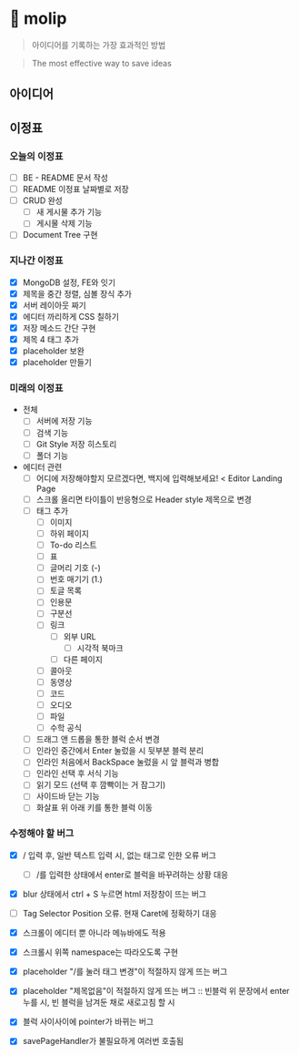 # 💭 molip

> 아이디어를 기록하는 가장 효과적인 방법

> The most effective way to save ideas

## 아이디어

## 이정표

### 오늘의 이정표
- [ ] BE - README 문서 작성
- [ ] README 이정표 날짜별로 저장
- [ ] CRUD 완성
    - [ ] 새 게시물 추가 기능
    - [ ] 게시물 삭제 기능
- [ ] Document Tree 구현

### 지나간 이정표
- [x] MongoDB 설정, FE와 잇기
- [x] 제목을 중간 정렬, 심볼 장식 추가
- [x] 서버 레이아웃 짜기
- [x] 에디터 까리하게 CSS 칠하기
- [x] 저장 메소드 간단 구현
- [x] 제목 4 태그 추가
- [x] placeholder 보완
- [x] placeholder 만들기

### 미래의 이정표
- 전체
    - [ ] 서버에 저장 기능
    - [ ] 검색 기능
    - [ ] Git Style 저장 히스토리
    - [ ] 폴더 기능
- 에디터 관련
    - [ ] 어디에 저장해야할지 모르겠다면, 백지에 입력해보세요! < Editor Landing Page
    - [ ] 스크롤 올리면 타이틀이 반응형으로 Header style 제목으로 변경
    - [ ] 태그 추가
        - [ ] 이미지
        - [ ] 하위 페이지
        - [ ] To-do 리스트
        - [ ] 표
        - [ ] 글머리 기호 (-)
        - [ ] 번호 매기기 (1.)
        - [ ] 토글 목록
        - [ ] 인용문
        - [ ] 구분선
        - [ ] 링크
            - [ ] 외부 URL
                - [ ] 시각적 북마크
            - [ ] 다른 페이지
        - [ ] 콜아웃
        - [ ] 동영상
        - [ ] 코드
        - [ ] 오디오
        - [ ] 파일
        - [ ] 수학 공식
    - [ ] 드래그 앤 드롭을 통한 블럭 순서 변경
    - [ ] 인라인 중간에서 Enter 눌렀을 시 뒷부분 블럭 분리
    - [ ] 인라인 처음에서 BackSpace 눌렀을 시 앞 블럭과 병합
    - [ ] 인라인 선택 후 서식 기능
    - [ ] 읽기 모드 (선택 후 깜빡이는 거 잠그기)
    - [ ] 사이드바 닫는 기능
    - [ ] 화살표 위 아래 키를 통한 블럭 이동

### 수정해야 할 버그
- [x] / 입력 후, 일반 텍스트 입력 시, 없는 태그로 인한 오류 버그
    - [ ] /를 입력한 상태에서 enter로 블럭을 바꾸려하는 상황 대응
- [x] blur 상태에서 ctrl + S 누르면 html 저장창이 뜨는 버그

- [ ] Tag Selector Position 오류. 현재 Caret에 정확하기 대응

- [x] 스크롤이 에디터 뿐 아니라 메뉴바에도 적용
- [x] 스크롤시 위쪽 namespace는 따라오도록 구현

- [x] placeholder "/를 눌러 태그 변경"이 적절하지 않게 뜨는 버그
- [x] placeholder "제목없음"이 적절하지 않게 뜨는 버그 :: 빈블럭 위 문장에서 enter 누를 시, 빈 블럭을 남겨둔 채로 새로고침 할 시
- [x] 블럭 사이사이에 pointer가 바뀌는 버그
- [x] savePageHandler가 불필요하게 여러번 호출됨